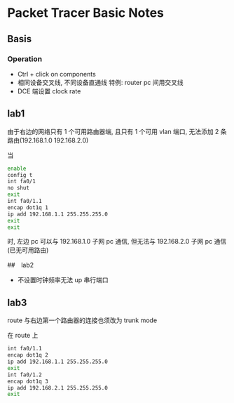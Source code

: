 # Packet Tracer Basic Notes

## Basis

### Operation

*   Ctrl + click on components
*   相同设备交叉线, 不同设备直通线 特例: router pc 间用交叉线
*   DCE 端设置 clock rate

## lab1

由于右边的网络只有 1 个可用路由器端, 且只有 1 个可用 vlan 端口, 无法添加 2 条路由(192.168.1.0 192.168.2.0)

当

```sh
enable
config t
int fa0/1
no shut
exit
int fa0/1.1
encap dot1q 1
ip add 192.168.1.1 255.255.255.0
exit
exit
```

时, 左边 pc 可以与 192.168.1.0 子网 pc 通信, 但无法与 192.168.2.0 子网 pc 通信(已无可用路由)

##　lab2

*   不设置时钟频率无法 up 串行端口

## lab3

route 与右边第一个路由器的连接也须改为 trunk mode

在 route 上

```sh
int fa0/1.1
encap dot1q 2
ip add 192.168.1.1 255.255.255.0
exit
int fa0/1.2
encap dot1q 3
ip add 192.168.2.1 255.255.255.0
exit
```

